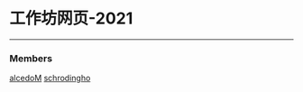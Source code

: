 # 工作坊网页-2021
---
### Members
[alcedoM](https://github.com/alcedoM) [schrodingho](https://github.com/schrodingho)
